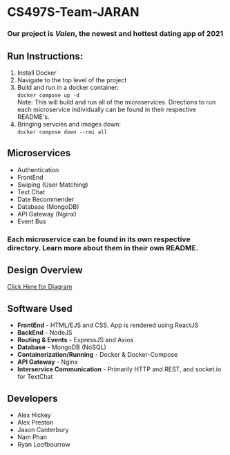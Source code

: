 
# CS497S-Team-JARAN

### Our project is _Valen_, the newest and **hottest** dating app of 2021

## Run Instructions:

1. Install Docker
2. Navigate to the top level of the project
3. Build and run in a docker container:\
    `docker compose up -d`\
    Note: This will build and run all of the microservices. Directions to run each microservice individually can be found in their respective README's.
4. Bringing servcies and images down:\
    `docker compose down --rmi all`

## Microservices
* Authentication
* FrontEnd
* Swiping (User Matching)
* Text Chat
* Date Recommender
* Database (MongoDB)
* API Gateway (Nginx)
* Event Bus

### Each microservice can be found in its own respective directory. Learn more about them in their own README.

## Design Overview
[Click Here for Diagram](https://imgur.com/a/A7SsSEl)


## Software Used
* **FrontEnd** - HTML/EJS and CSS. App is rendered using ReactJS
* **BackEnd** - NodeJS
* **Routing & Events** - ExpressJS and Axios
* **Database** - MongoDB (NoSQL)
* **Containerization/Running** - Docker & Docker-Compose
* **API Gateway** - Nginx
* **Interservice Communication** - Primarily HTTP and REST, and socket.io for TextChat

## Developers
* Alex Hickey
* Alex Preston
* Jason Canterbury
* Nam Phan
* Ryan Loofbourrow
